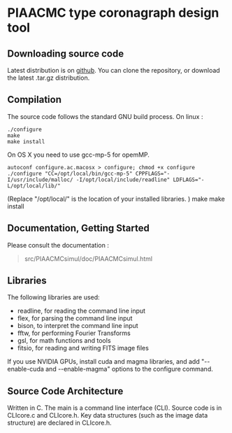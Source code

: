 # PIAACMC type coronagraph design tool

## Downloading source code
Latest distribution is on [github](https://github.com/oguyon/PIAACMCdesign).
You can clone the repository, or download the latest .tar.gz distribution.

## Compilation

The source code follows the standard GNU build process. On linux :

    ./configure
    make
    make install


On OS X you need to use gcc-mp-5 for opemMP.

	autoconf configure.ac.macosx > configure; chmod +x configure
	./configure "CC=/opt/local/bin/gcc-mp-5" CPPFLAGS="-I/usr/include/malloc/ -I/opt/local/include/readline" LDFLAGS="-L/opt/local/lib/"
(Replace "/opt/local/" is the location of your installed libraries. )
    make
    make install


## Documentation, Getting Started

Please consult the documentation :  

 > src/PIAACMCsimul/doc/PIAACMCsimul.html


## Libraries

The following libraries are used:
- readline, for reading the command line input
- flex, for parsing the command line input
- bison, to interpret the command line input
- fftw, for performing Fourier Transforms
- gsl, for math functions and tools
- fitsio, for reading and writing FITS image files

If you use NVIDIA GPUs, install cuda and magma libraries, and add "--enable-cuda and --enable-magma" options to the configure command.


## Source Code Architecture 

Written in C.
The main is a command line interface (CLI). Source code is in CLIcore.c and CLIcore.h.
Key data structures (such as the image data structure) are declared in CLIcore.h.

